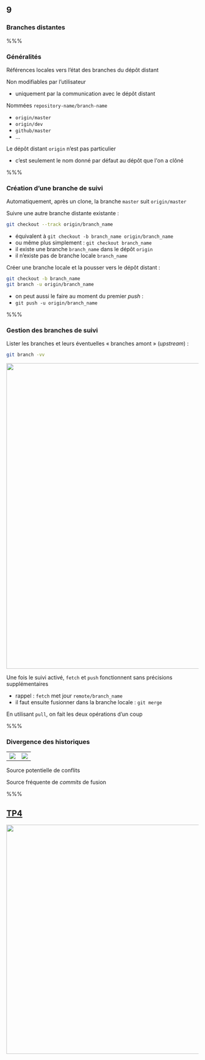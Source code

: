 <!-- .slide: data-background-image="images/logo-git.png" data-background-size="600px" class="chapter" -->
## 9
### Branches distantes


%%%


<!-- .slide: data-background-image="images/logo-git.png" data-background-size="600px" class="slide" -->
### Généralités

Références locales vers l’état des branches du dépôt distant

Non modifiables par l’utilisateur
 - uniquement par la communication avec le dépôt distant

Nommées `repository-name/branch-name`
 - `origin/master`
 - `origin/dev`
 - `github/master`
 - ...

Le dépôt distant <!-- .element: class="icon info" --> `origin` n’est pas particulier
 - c’est seulement le nom donné par défaut au dépôt que l'on a clôné


%%%


<!-- .slide: data-background-image="images/logo-git.png" data-background-size="600px" class="slide" -->
### Création d’une branche de suivi

Automatiquement, après un clone, la branche `master` suit `origin/master`

Suivre une autre branche distante existante :

```bash
git checkout --track origin/branch_name
```

 - équivalent à `git checkout -b branch_name origin/branch_name`
 - ou même plus simplement : `git checkout branch_name`
  - il existe une branche `branch_name` dans le dépôt `origin`
  - il n’existe pas de branche locale `branch_name`

Créer une branche locale et la pousser vers le dépôt distant :
```bash
git checkout -b branch_name
git branch -u origin/branch_name
```
 - on peut aussi le faire au moment du premier *push* :
  - `git push -u origin/branch_name`


%%%


<!-- .slide: data-background-image="images/logo-git.png" data-background-size="600px" class="slide" -->
### Gestion des branches de suivi

Lister les branches et leurs éventuelles « branches amont » (*upstream*) :
```bash
git branch -vv
```
<div class="center">
    <img src="images/branch-vv.png" class="boxed-img" width="800px" />
</div>

Une fois le suivi activé, `fetch` et `push` fonctionnent sans précisions supplémentaires
 - rappel : `fetch` met jour `remote/branch_name`
 - il faut ensuite fusionner dans la branche locale : `git merge`

En utilisant <!-- .element: class="icon idea" --> `pull`, on fait les deux opérations d’un coup


%%%


<!-- .slide: class="slide" data-background-color="#7580ba" -->
### Divergence des historiques

<table>
<tr>
<td>
<img src="images/remote-branches-2.png" />
</td>
<td>
<img src="images/remote-branches-3.png" />
</td>
</tr>
</table>

Source potentielle de conflits <!-- .element class="icon warn" -->

Source fréquente de <!-- .element class="icon info" --> *commits* de fusion

%%%


<!-- .slide: class="tp" -->
## [TP4](https://git.stable.innovation.insee.eu/wehdrc/formation-git#4-branches)
<div class="center">
	<img src="images/keyboard.png" width="600px" class="blur" />
</div>